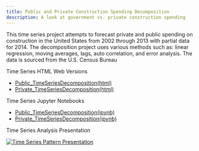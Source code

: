 ```yaml
---
title: Public and Private Construction Spending Decomposition
description: A look at government vs. private construction spending 
---
```


This time series project attempts to forecast private and public spending on construction in the United States from 2002 through 2013 with partial data for 2014. The decomposition project uses various methods such as: linear regression, moving averages, lags, auto correlation, and error analysis. The data is sourced from the U.S. Census Bureau  

Time Series HTML Web Versions
- [Public_TimeSeriesDecomposition(html)](Public_TimeSeriesDecomposition.html)
- [Private_TimeSeriesDecomposition(html)](Private_TimeSeriesDecomposition.html)

Time Series Jupyter Notebooks
- [Public_TimeSeriesDecomposition(ipynb)](Public_TimeSeriesDecomposition.ipynb)
- [Private_TimeSeriesDecomposition(ipynb)](Private_TimeSeriesDecomposition.ipynb)

Time Series Analysis Presentation

[![Time Series Pattern Presentation](https://img.youtube.com/vi/j5S_TNHcGQs/1.jpg)](http://www.youtube.com/watch?v=j5S_TNHcGQs)



